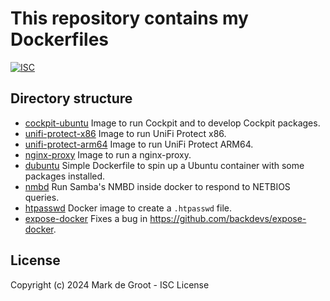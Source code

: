 # This repository contains my Dockerfiles

[![ISC](https://img.shields.io/badge/License-ISC-blue.svg?style=flat-square)](https://en.wikipedia.org/wiki/ISC_license)

## Directory structure

- [cockpit-ubuntu](./cockpit-ubuntu) Image to run Cockpit and to develop Cockpit packages.
- [unifi-protect-x86](https://github.com/markdegrootnl/unifi-protect-x86) Image to run UniFi Protect x86.
- [unifi-protect-arm64](https://github.com/markdegrootnl/unifi-protect-arm64) Image to run UniFi Protect ARM64.
- [nginx-proxy](./nginx-proxy) Image to run a nginx-proxy.
- [dubuntu](./dubuntu) Simple Dockerfile to spin up a Ubuntu container with some packages installed.
- [nmbd](./nmbd) Run Samba's NMBD inside docker to respond to NETBIOS queries.
- [htpasswd](./htpasswd) Docker image to create a `.htpasswd` file.
- [expose-docker](./expose-docker) Fixes a bug in https://github.com/backdevs/expose-docker.

## License

Copyright (c) 2024 Mark de Groot - ISC License
